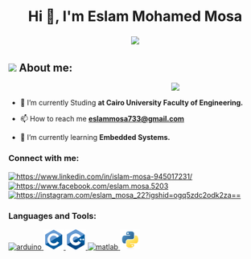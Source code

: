 <h1 align="center">Hi 👋, I'm Eslam Mohamed Mosa</h1>
<h3 align="center"><a href="https://github.com/DenverCoder1/readme-typing-svg"><img src="https://readme-typing-svg.herokuapp.com?font=Time+New+Roman&color=cyan&size=25&center=true&vCenter=true&width=600&height=100&lines=Cairo+University+Student.;Undergraduate+Electrical+Engineer.;Power+Electornics+Specialized.;Embedded+Systems+Passionate.;Learn+Something+New+Every+Day.;Always+Keep+Going."></a>
</p>



## <picture><img src="https://media.giphy.com/media/M9gbBd9nbDrOTu1Mqx/giphy.gif" width="25px"></picture> **About me:**

<img align="right" src="https://user-images.githubusercontent.com/63050133/156676671-d5b2e362-97d4-4404-9447-dd71ddfea82f.gif" width = 180px/>

<br>

- 🔭 I’m currently Studing **at Cairo University Faculty of Engineering.**

- 📫 How to reach me **eslammosa733@gmail.com**

- 🌱 I’m currently learning **Embedded Systems.**

</p>
</p>
</p>
</p>
</p>
</p>


<h3 align="left">Connect with me:</h3>
<p align="left">
<a href="https://www.linkedin.com/in/islam-mosa-945017231/" target="blank"><img align="center" src="https://raw.githubusercontent.com/rahuldkjain/github-profile-readme-generator/master/src/images/icons/Social/linked-in-alt.svg" alt="https://www.linkedin.com/in/islam-mosa-945017231/" height="30" width="40" /></a>
<a href="https://www.facebook.com/eslam.mosa.5203" target="blank"><img align="center" src="https://raw.githubusercontent.com/rahuldkjain/github-profile-readme-generator/master/src/images/icons/Social/facebook.svg" alt="https://www.facebook.com/eslam.mosa.5203" height="30" width="40" /></a>
<a href="https://instagram.com/eslam_mosa_22?igshid=OGQ5ZDc2ODk2ZA==" target="blank"><img align="center" src="https://raw.githubusercontent.com/rahuldkjain/github-profile-readme-generator/master/src/images/icons/Social/instagram.svg" alt="https://instagram.com/eslam_mosa_22?igshid=ogq5zdc2odk2za==" height="30" width="40" /></a>
</p>
</p>
</p>
</p>
</p>
</p>
</p>





<h3 align="left">Languages and Tools:</h3>
<p align="left"> <a href="https://www.arduino.cc/" target="_blank" rel="noreferrer"> <img src="https://cdn.worldvectorlogo.com/logos/arduino-1.svg" alt="arduino" width="40" height="40"/> </a> <a href="https://www.cprogramming.com/" target="_blank" rel="noreferrer"> <img src="https://raw.githubusercontent.com/devicons/devicon/master/icons/c/c-original.svg" alt="c" width="40" height="40"/> </a> <a href="https://www.w3schools.com/cpp/" target="_blank" rel="noreferrer"> <img src="https://raw.githubusercontent.com/devicons/devicon/master/icons/cplusplus/cplusplus-original.svg" alt="cplusplus" width="40" height="40"/> </a> <a href="https://www.mathworks.com/" target="_blank" rel="noreferrer"> <img src="https://upload.wikimedia.org/wikipedia/commons/2/21/Matlab_Logo.png" alt="matlab" width="40" height="40"/> </a> <a href="https://www.python.org" target="_blank" rel="noreferrer"> <img src="https://raw.githubusercontent.com/devicons/devicon/master/icons/python/python-original.svg" alt="python" width="40" height="40"/> </a> </p>
